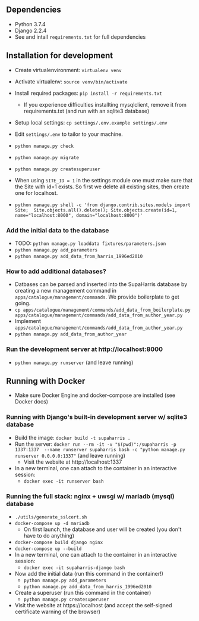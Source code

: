 ## **Dependencies**
- Python 3.7.4
- Django 2.2.4
- See and intall `requirements.txt` for full dependencies

## **Installation for development**
- Create virtualenvironment: `virtualenv venv`
- Activate virtualenv: `source venv/bin/activate`

- Install required packages: `pip install -r requirements.txt`
  - If you experience difficulties installting mysqlclient, 
    remove it from requirements.txt (and run with an sqlite3 database)
- Setup local settings: `cp settings/.env.example settings/.env`
- Edit `settings/.env` to tailor to your machine.

- `python manage.py check`
- `python manage.py migrate`
- `python manage.py createsuperuser`
- When using `SITE_ID = 1` in the settings module one must make sure that the 
  Site with id=1 exists. So first we delete all existing sites, then create
  one for localhost.
- `python manage.py shell -c 'from django.contrib.sites.models import Site; 
   Site.objects.all().delete(); Site.objects.create(id=1, name="localhost:8000",
   domain="localhost:8000")'`

### Add the initial data to the database
- TODO: `python manage.py loaddata fixtures/parameters.json` 
- `python manage.py add_parameters` 
- `python manage.py add_data_from_harris_1996ed2010` 

### How to add additional databases?
- Datbases can be parsed and inserted into the SupaHarris database by creating 
  a new management command in `apps/catalogue/management/commands`. 
  We provide boilerplate to get going.
- `cp apps/catalogue/management/commands/add_data_from_boilerplate.py 
   apps/catalogue/management/commands/add_data_from_author_year.py`
- Implement `apps/catalogue/management/commands/add_data_from_author_year.py`
- `python manage.py add_data_from_author_year`


### Run the development server at http://localhost:8000
- `python manage.py runserver` (and leave running)


## **Running with Docker**
- Make sure Docker Engine and docker-compose are installed (see Docker docs)

### **Running with Django's built-in development server w/ sqlite3 database**
- Build the image: `docker build -t supaharris .`
- Run the server: `docker run --rm -it -v "$(pwd)":/supaharris -p 1337:1337 
  --name runserver supaharris bash -c "python manage.py runserver 0.0.0.0:1337"` (and leave running)
  - Visit the website at http://localhost:1337
- In a new terminal, one can attach to the container in an interactive session:
  - `docker exec -it runserver bash`


### **Running the full stack: nginx + uwsgi w/ mariadb (mysql) database**
- `./utils/generate_sslcert.sh`
- `docker-compose up -d mariadb`
  - On first launch, the database and user will be created (you don't have to do anything)
- `docker-compose build django nginx`
- `docker-compose up --build`
- In a new terminal, one can attach to the container in an interactive session:
  - `docker exec -it supaharris-django bash`
- Now add the initial data (run this command in the container!)
  - `python manage.py add_parameters` 
  - `python manage.py add_data_from_harris_1996ed2010` 
- Create a superuser (run this command in the container)
  - `python manage.py createsuperuser`
- Visit the website at https://localhost (and accept the self-signed 
  certificate warning of the browser)
